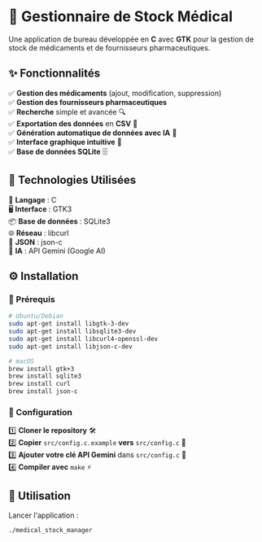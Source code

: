 # 🏥 Gestionnaire de Stock Médical  

Une application de bureau développée en **C** avec **GTK** pour la gestion de stock de médicaments et de fournisseurs pharmaceutiques.  

## ✨ Fonctionnalités  

✅ **Gestion des médicaments** (ajout, modification, suppression)  
✅ **Gestion des fournisseurs pharmaceutiques**  
✅ **Recherche** simple et avancée 🔍  
✅ **Exportation des données** en **CSV** 📁  
✅ **Génération automatique de données avec IA** 🤖  
✅ **Interface graphique intuitive** 🎨  
✅ **Base de données SQLite** 🗄️  

## 🔧 Technologies Utilisées  

🚀 **Langage** : C  
🖥️ **Interface** : GTK3  
📦 **Base de données** : SQLite3  
🌐 **Réseau** : libcurl  
📜 **JSON** : json-c  
🧠 **IA** : API Gemini (Google AI)  

## ⚙️ Installation  

### 📌 Prérequis  

```bash
# Ubuntu/Debian  
sudo apt-get install libgtk-3-dev  
sudo apt-get install libsqlite3-dev  
sudo apt-get install libcurl4-openssl-dev  
sudo apt-get install libjson-c-dev  

# macOS  
brew install gtk+3  
brew install sqlite3  
brew install curl  
brew install json-c  
```

### 🔧 Configuration  

1️⃣ **Cloner le repository** 🛠️  
2️⃣ **Copier** `src/config.c.example` **vers** `src/config.c` 📂  
3️⃣ **Ajouter votre clé API Gemini** dans `src/config.c` 🔑  
4️⃣ **Compiler avec** `make` ⚡  

## 🚀 Utilisation  

Lancer l'application :  
```bash
./medical_stock_manager
```
